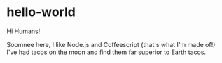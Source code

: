 # hello-world

Hi Humans!

Soomnee here, I like Node.js and Coffeescript (that's what I'm made of!)
I've had tacos on the moon and find them far superior to Earth tacos.
